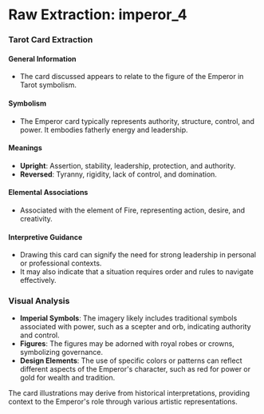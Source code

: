 # Raw Extraction: imperor_4

### Tarot Card Extraction

#### General Information
- The card discussed appears to relate to the figure of the Emperor in Tarot symbolism.

#### Symbolism
- The Emperor card typically represents authority, structure, control, and power. It embodies fatherly energy and leadership.

#### Meanings
- **Upright**: Assertion, stability, leadership, protection, and authority.
- **Reversed**: Tyranny, rigidity, lack of control, and domination.

#### Elemental Associations
- Associated with the element of Fire, representing action, desire, and creativity.

#### Interpretive Guidance
- Drawing this card can signify the need for strong leadership in personal or professional contexts.
- It may also indicate that a situation requires order and rules to navigate effectively.

### Visual Analysis
- **Imperial Symbols**: The imagery likely includes traditional symbols associated with power, such as a scepter and orb, indicating authority and control.
- **Figures**: The figures may be adorned with royal robes or crowns, symbolizing governance.
- **Design Elements**: The use of specific colors or patterns can reflect different aspects of the Emperor's character, such as red for power or gold for wealth and tradition.

The card illustrations may derive from historical interpretations, providing context to the Emperor's role through various artistic representations.